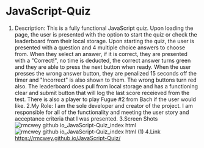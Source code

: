 # JavaScript-Quiz
1. Description: This is a fully functional JavaScript quiz. Upon loading the page, the user is presented with the option to start the quiz or check the leaderboard from their local storage. Upon starting the quiz, the user is presented with a question and 4 multiple choice answers to choose from. When they select an answer, if it is correct, they are presented with a "Correct!", no time is deducted, the correct answer turns green and they are able to press the next button when ready. When the user presses the wrong answer button, they are penalized 15 seconds off the timer and "Incorrect" is also shown to them. The wrong buttons turn red also. The leaderboard does pull from local storage and has a functioning clear and submit button that will log the last score receieved from the test. There is also a player to play Fugue #2 from Bach if the user would like.
2.My Role: I am the sole developer and creator of the project. I am responsible for all of the functionality and meeting the user story and acceptance criteria that I was presented.
3.Screen Shots
![rmcwey github io_JavaScript-Quiz_index html](https://user-images.githubusercontent.com/95650769/151262863-c8f38986-f0e9-4d72-9886-97fe78375c69.png)
![rmcwey github io_JavaScript-Quiz_index html (1)](https://user-images.githubusercontent.com/95650769/151262939-32b0bb3e-f03b-4cb5-942f-475a56b5bace.png)
4.Link
 https://rmcwey.github.io/JavaScript-Quiz/
